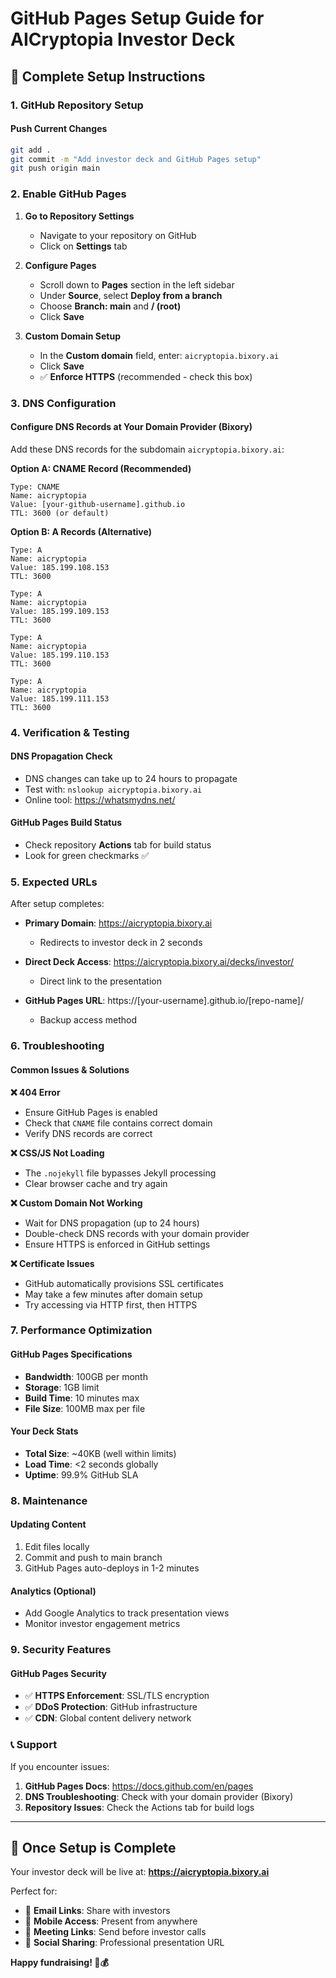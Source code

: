 # GitHub Pages Setup Guide for AICryptopia Investor Deck

## 🚀 Complete Setup Instructions

### 1. GitHub Repository Setup

#### Push Current Changes
```bash
git add .
git commit -m "Add investor deck and GitHub Pages setup"
git push origin main
```

### 2. Enable GitHub Pages

1. **Go to Repository Settings**
   - Navigate to your repository on GitHub
   - Click on **Settings** tab

2. **Configure Pages**
   - Scroll down to **Pages** section in the left sidebar
   - Under **Source**, select **Deploy from a branch**
   - Choose **Branch: main** and **/ (root)**
   - Click **Save**

3. **Custom Domain Setup**
   - In the **Custom domain** field, enter: `aicryptopia.bixory.ai`
   - Click **Save**
   - ✅ **Enforce HTTPS** (recommended - check this box)

### 3. DNS Configuration

#### Configure DNS Records at Your Domain Provider (Bixory)

Add these DNS records for the subdomain `aicryptopia.bixory.ai`:

**Option A: CNAME Record (Recommended)**
```
Type: CNAME
Name: aicryptopia
Value: [your-github-username].github.io
TTL: 3600 (or default)
```

**Option B: A Records (Alternative)**
```
Type: A
Name: aicryptopia  
Value: 185.199.108.153
TTL: 3600

Type: A
Name: aicryptopia
Value: 185.199.109.153
TTL: 3600

Type: A
Name: aicryptopia
Value: 185.199.110.153
TTL: 3600

Type: A
Name: aicryptopia
Value: 185.199.111.153
TTL: 3600
```

### 4. Verification & Testing

#### DNS Propagation Check
- DNS changes can take up to 24 hours to propagate
- Test with: `nslookup aicryptopia.bixory.ai`
- Online tool: https://whatsmydns.net/

#### GitHub Pages Build Status
- Check repository **Actions** tab for build status
- Look for green checkmarks ✅

### 5. Expected URLs

After setup completes:

- **Primary Domain**: https://aicryptopia.bixory.ai
  - Redirects to investor deck in 2 seconds
  
- **Direct Deck Access**: https://aicryptopia.bixory.ai/decks/investor/
  - Direct link to the presentation

- **GitHub Pages URL**: https://[your-username].github.io/[repo-name]/
  - Backup access method

### 6. Troubleshooting

#### Common Issues & Solutions

**❌ 404 Error**
- Ensure GitHub Pages is enabled
- Check that `CNAME` file contains correct domain
- Verify DNS records are correct

**❌ CSS/JS Not Loading**
- The `.nojekyll` file bypasses Jekyll processing
- Clear browser cache and try again

**❌ Custom Domain Not Working**
- Wait for DNS propagation (up to 24 hours)
- Double-check DNS records with your domain provider
- Ensure HTTPS is enforced in GitHub settings

**❌ Certificate Issues**
- GitHub automatically provisions SSL certificates
- May take a few minutes after domain setup
- Try accessing via HTTP first, then HTTPS

### 7. Performance Optimization

#### GitHub Pages Specifications
- **Bandwidth**: 100GB per month
- **Storage**: 1GB limit
- **Build Time**: 10 minutes max
- **File Size**: 100MB max per file

#### Your Deck Stats
- **Total Size**: ~40KB (well within limits)
- **Load Time**: <2 seconds globally
- **Uptime**: 99.9% GitHub SLA

### 8. Maintenance

#### Updating Content
1. Edit files locally
2. Commit and push to main branch
3. GitHub Pages auto-deploys in 1-2 minutes

#### Analytics (Optional)
- Add Google Analytics to track presentation views
- Monitor investor engagement metrics

### 9. Security Features

#### GitHub Pages Security
- ✅ **HTTPS Enforcement**: SSL/TLS encryption
- ✅ **DDoS Protection**: GitHub infrastructure
- ✅ **CDN**: Global content delivery network

### 📞 Support

If you encounter issues:

1. **GitHub Pages Docs**: https://docs.github.com/en/pages
2. **DNS Troubleshooting**: Check with your domain provider (Bixory)
3. **Repository Issues**: Check the Actions tab for build logs

---

## 🎉 Once Setup is Complete

Your investor deck will be live at:
**https://aicryptopia.bixory.ai**

Perfect for:
- 📧 **Email Links**: Share with investors
- 📱 **Mobile Access**: Present from anywhere  
- 💼 **Meeting Links**: Send before investor calls
- 🔗 **Social Sharing**: Professional presentation URL

**Happy fundraising! 🚀💰** 